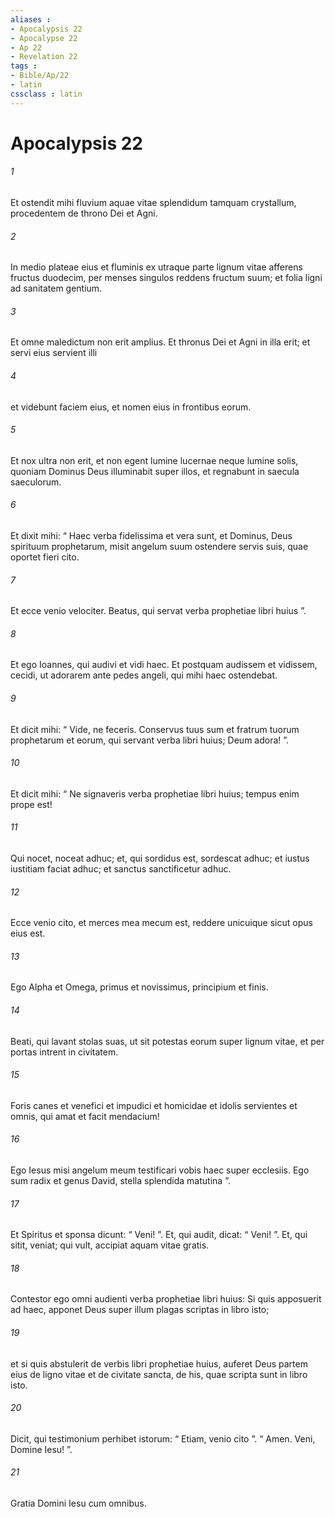 ```yaml
---
aliases : 
- Apocalypsis 22
- Apocalypse 22
- Ap 22
- Revelation 22
tags : 
- Bible/Ap/22
- latin
cssclass : latin
---
```


# Apocalypsis 22

###### 1
Et ostendit mihi fluvium aquae vitae splendidum tamquam crystallum, procedentem de throno Dei et Agni. 
###### 2
In medio plateae eius et fluminis ex utraque parte lignum vitae afferens fructus duodecim, per menses singulos reddens fructum suum; et folia ligni ad sanitatem gentium. 
###### 3
Et omne maledictum non erit amplius. Et thronus Dei et Agni in illa erit; et servi eius servient illi 
###### 4
et videbunt faciem eius, et nomen eius in frontibus eorum. 
###### 5
Et nox ultra non erit, et non egent lumine lucernae neque lumine solis, quoniam Dominus Deus illuminabit super illos, et regnabunt in saecula saeculorum.
###### 6
Et dixit mihi: “ Haec verba fidelissima et vera sunt, et Dominus, Deus spirituum prophetarum, misit angelum suum ostendere servis suis, quae oportet fieri cito. 
###### 7
Et ecce venio velociter. Beatus, qui servat verba prophetiae libri huius ”.
###### 8
Et ego Ioannes, qui audivi et vidi haec. Et postquam audissem et vidissem, cecidi, ut adorarem ante pedes angeli, qui mihi haec ostendebat. 
###### 9
Et dicit mihi: “ Vide, ne feceris. Conservus tuus sum et fratrum tuorum prophetarum et eorum, qui servant verba libri huius; Deum adora! ”.
###### 10
Et dicit mihi: “ Ne signaveris verba prophetiae libri huius; tempus enim prope est! 
###### 11
Qui nocet, noceat adhuc; et, qui sordidus est, sordescat adhuc; et iustus iustitiam faciat adhuc; et sanctus sanctificetur adhuc.
###### 12
Ecce venio cito, et merces mea mecum est, reddere unicuique sicut opus eius est. 
###### 13
Ego Alpha et Omega, primus et novissimus, principium et finis. 
###### 14
Beati, qui lavant stolas suas, ut sit potestas eorum super lignum vitae, et per portas intrent in civitatem. 
###### 15
Foris canes et venefici et impudici et homicidae et idolis servientes et omnis, qui amat et facit mendacium!
###### 16
Ego Iesus misi angelum meum testificari vobis haec super ecclesiis. Ego sum radix et genus David, stella splendida matutina ”.
###### 17
Et Spiritus et sponsa dicunt: “ Veni! ”. Et, qui audit, dicat: “ Veni! ”. Et, qui sitit, veniat; qui vult, accipiat aquam vitae gratis.
###### 18
Contestor ego omni audienti verba prophetiae libri huius: Si quis apposuerit ad haec, apponet Deus super illum plagas scriptas in libro isto; 
###### 19
et si quis abstulerit de verbis libri prophetiae huius, auferet Deus partem eius de ligno vitae et de civitate sancta, de his, quae scripta sunt in libro isto.
###### 20
Dicit, qui testimonium perhibet istorum: “ Etiam, venio cito ”. “ Amen. Veni, Domine Iesu! ”.
###### 21
Gratia Domini Iesu cum omnibus.
